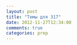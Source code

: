 ```yaml
---
layout: post
title: "Темы для 317"
date: 2012-11-27T12:34:00
comments: true
categories: prep
---
```

